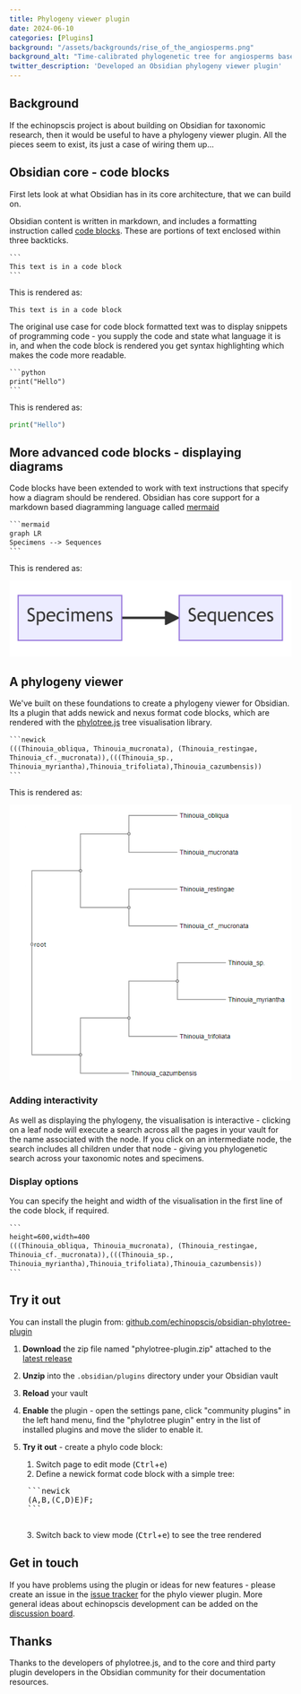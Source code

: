 ```yaml
---
title: Phylogeny viewer plugin
date: 2024-06-10
categories: [Plugins]
background: "/assets/backgrounds/rise_of_the_angiosperms.png"
background_alt: "Time-calibrated phylogenetic tree for angiosperms based on 353 nuclear genes from Zuntini et al. Phylogenomics and the rise of the angiosperms. Nature 629, 843–850 (2024). https://doi.org/10.1038/s41586-024-07324-0"
twitter_description: 'Developed an Obsidian phylogeny viewer plugin'
---
```


## Background

If the echinopscis project is about building on Obsidian for taxonomic research, then it would be useful to have a phylogeny viewer plugin. All the pieces seem to exist, its just a case of wiring them up...

## Obsidian core - code blocks

First lets look at what Obsidian has in its core architecture, that we can build on.

Obsidian content is written in markdown, and includes a formatting instruction called [code blocks](https://help.obsidian.md/Editing+and+formatting/Basic+formatting+syntax#Code+blocks). These are portions of text enclosed within three backticks. 

    ```
    This text is in a code block
    ```

This is rendered as:

```
This text is in a code block
```

The original use case for code block formatted text was to display snippets of programming code - you supply the code and state what language it is in, and when the code block is rendered you get syntax highlighting which makes the code more readable.

    ```python
    print("Hello")
    ```

This is rendered as:

```python
print("Hello")
```

## More advanced code blocks - displaying diagrams

Code blocks have been extended to work with text instructions that specify how a diagram should be rendered. Obsidian has core support for a markdown based diagramming language called [mermaid](https://help.obsidian.md/Editing+and+formatting/Advanced+formatting+syntax#Diagram)


    ```mermaid
    graph LR
    Specimens --> Sequences
    ```

This is rendered as:

![Mermaid example](/assets/images/phylo-vis-2024/mermaid-diagram-example.png)

## A phylogeny viewer

We've built on these foundations to create a phylogeny viewer for Obsidian. Its a plugin that adds newick and nexus format code blocks, which are rendered with the [phylotree.js](https://phylotree.hyphy.org/) tree visualisation library.

    ```newick
    (((Thinouia_obliqua, Thinouia_mucronata), (Thinouia_restingae, Thinouia_cf._mucronata)),(((Thinouia_sp., Thinouia_myriantha),Thinouia_trifoliata),Thinouia_cazumbensis))
    ```

This is rendered as:


![Screenshot of phylogeny visualisation](/assets/images/phylo-vis-2024/obsidian-phylo.png)

### Adding interactivity

As well as displaying the phylogeny, the visualisation is interactive - clicking on a leaf node will execute a search across all the pages in your vault for the name associated with the node. If you click on an intermediate node, the search includes all children under that node - giving you phylogenetic search across your taxonomic notes and specimens.

### Display options

You can specify the height and width of the visualisation in the first line of the code block, if required. 

    ```
    height=600,width=400
    (((Thinouia_obliqua, Thinouia_mucronata), (Thinouia_restingae, Thinouia_cf._mucronata)),(((Thinouia_sp., Thinouia_myriantha),Thinouia_trifoliata),Thinouia_cazumbensis))
    ```

## Try it out

You can install the plugin from: [github.com/echinopscis/obsidian-phylotree-plugin](https://github.com/echinopscis/obsidian-phylotree-plugin)

1. **Download** the zip file named "phylotree-plugin.zip" attached to the [latest release](https://github.com/echinopscis/obsidian-phylotree-plugin/releases/latest) 
2. **Unzip** into the `.obsidian/plugins` directory under your Obsidian vault
3. **Reload** your vault
4. **Enable** the plugin - open the settings pane, click "community plugins" in the left hand menu, find the "phylotree plugin" entry in the list of installed plugins and move the slider to enable it.
5. **Try it out** - create a phylo code block:

    1. Switch page to edit mode (<kbd>Ctrl</kbd>+<kbd>e</kbd>)
    2. Define a newick format code block with a simple tree:
    <pre>
    ```newick
    (A,B,(C,D)E)F;
    ```
    </pre>
    3. Switch back to view mode (<kbd>Ctrl</kbd>+<kbd>e</kbd>) to see the tree rendered

## Get in touch

If you have problems using the plugin or ideas for new features - please create an issue in the [issue tracker](https://github.com/echinopscis/obsidian-phylotree-plugin/issues) for the phylo viewer plugin.
More general ideas about echinopscis development can be added on the [discussion board](https://github.com/orgs/echinopscis/discussions).

## Thanks

Thanks to the developers of phylotree.js, and to the core and third party plugin developers in the Obsidian community for their documentation resources.
